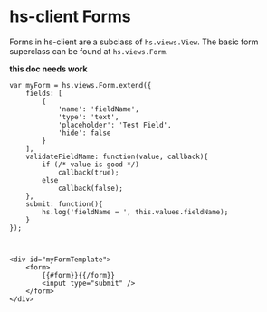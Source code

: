 # hs-client Forms

Forms in hs-client are a subclass of `hs.views.View`. The basic form superclass can be found at `hs.views.Form`.

**this doc needs work**

    var myForm = hs.views.Form.extend({
        fields: [
            {
                'name': 'fieldName',
                'type': 'text',
                'placeholder': 'Test Field',
                'hide': false
            }
        ],
        validateFieldName: function(value, callback){
            if (/* value is good */)
                callback(true);
            else
                callback(false);
        },
        submit: function(){
            hs.log('fieldName = ', this.values.fieldName);
        }
    });



    <div id="myFormTemplate">
        <form>
            {{#form}}{{/form}}
            <input type="submit" />
        </form>
    </div>